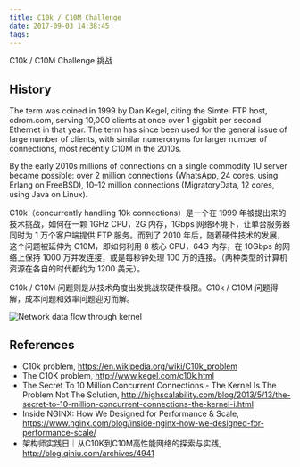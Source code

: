 ```yaml
---
title: C10k / C10M Challenge
date: 2017-09-03 14:38:45
tags:
---
```


C10k / C10M Challenge 挑战

History
-------

The term was coined in 1999 by Dan Kegel, citing the Simtel FTP host, cdrom.com, serving 10,000 clients at once over 1 gigabit per second Ethernet in that year. The term has since been used for the general issue of large number of clients, with similar numeronyms for larger number of connections, most recently C10M in the 2010s.

By the early 2010s millions of connections on a single commodity 1U server became possible: over 2 million connections (WhatsApp, 24 cores, using Erlang on FreeBSD), 10–12 million connections (MigratoryData, 12 cores, using Java on Linux).

C10k（concurrently handling 10k connections）是一个在 1999 年被提出来的技术挑战，如何在一颗 1GHz CPU，2G 内存，1Gbps 网络环境下，让单台服务器同时为 1 万个客户端提供 FTP 服务。而到了 2010 年后，随着硬件技术的发展，这个问题被延伸为 C10M，即如何利用 8 核心 CPU，64G 内存，在 10Gbps 的网络上保持 1000 万并发连接，或是每秒钟处理 100 万的连接。（两种类型的计算机资源在各自的时代都约为 1200 美元）。

C10k / C10M 问题则是从技术角度出发挑战软硬件极限。C10k / C10M 问题得解，成本问题和效率问题迎刃而解。

![Network data flow through kernel](https://wiki.linuxfoundation.org/images/1/1c/Network_data_flow_through_kernel.png "Network data flow through kernel")

References
----------

* C10k problem, https://en.wikipedia.org/wiki/C10k_problem
* The C10K problem, http://www.kegel.com/c10k.html
* The Secret To 10 Million Concurrent Connections - The Kernel Is The Problem Not The Solution, http://highscalability.com/blog/2013/5/13/the-secret-to-10-million-concurrent-connections-the-kernel-i.html
* Inside NGINX: How We Designed for Performance & Scale, https://www.nginx.com/blog/inside-nginx-how-we-designed-for-performance-scale/
* 架构师实践日｜从C10K到C10M高性能网络的探索与实践, http://blog.qiniu.com/archives/4941

